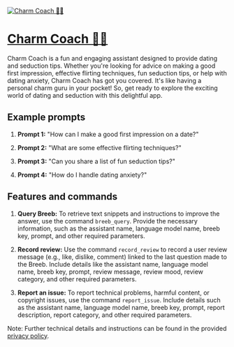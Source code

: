 [![Charm Coach 💋💘](https://files.oaiusercontent.com/file-UynsaTMLeKTZMqvpH5Gkb2HS?se=2123-10-18T10%3A56%3A01Z&sp=r&sv=2021-08-06&sr=b&rscc=max-age%3D31536000%2C%20immutable&rscd=attachment%3B%20filename%3Dab6a40bd-5e9f-4335-b502-fb5500c322dd.png&sig=jupr5qhprRZlczaoc9a8/tSFHgtBwe25lcF7MltbMmc%3D)](https://chat.openai.com/g/g-aErqmJyws-charm-coach)

# [Charm Coach 💋💘](https://chat.openai.com/g/g-aErqmJyws-charm-coach)

Charm Coach is a fun and engaging assistant designed to provide dating and seduction tips. Whether you're looking for advice on making a good first impression, effective flirting techniques, fun seduction tips, or help with dating anxiety, Charm Coach has got you covered. It's like having a personal charm guru in your pocket! So, get ready to explore the exciting world of dating and seduction with this delightful app.

## Example prompts

1. **Prompt 1:** "How can I make a good first impression on a date?"

2. **Prompt 2:** "What are some effective flirting techniques?"

3. **Prompt 3:** "Can you share a list of fun seduction tips?"

4. **Prompt 4:** "How do I handle dating anxiety?"

## Features and commands

1. **Query Breeb:** To retrieve text snippets and instructions to improve the answer, use the command `breeb_query`. Provide the necessary information, such as the assistant name, language model name, breeb key, prompt, and other required parameters.

2. **Record review:** Use the command `record_review` to record a user review message (e.g., like, dislike, comment) linked to the last question made to the Breeb. Include details like the assistant name, language model name, breeb key, prompt, review message, review mood, review category, and other required parameters.

3. **Report an issue:** To report technical problems, harmful content, or copyright issues, use the command `report_issue`. Include details such as the assistant name, language model name, breeb key, prompt, report description, report category, and other required parameters.

Note: Further technical details and instructions can be found in the provided [privacy policy](https://www.promptbreeders.com/legal/).